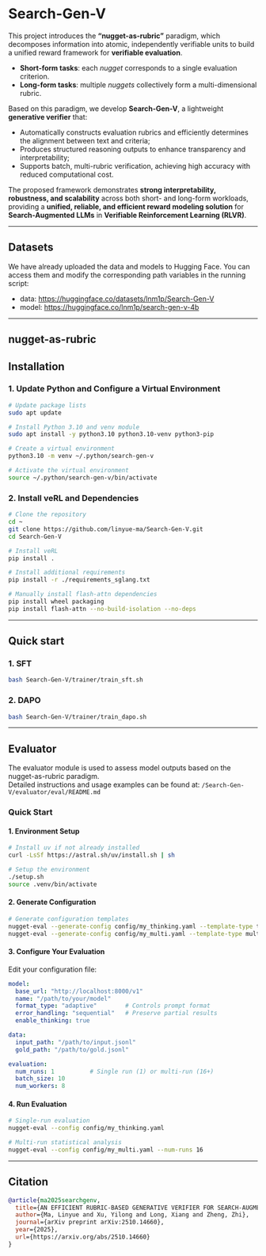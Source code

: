 # Search-Gen-V

This project introduces the **“nugget-as-rubric”** paradigm, which decomposes information into atomic, independently verifiable units to build a unified reward framework for **verifiable evaluation**.

- **Short-form tasks**: each *nugget* corresponds to a single evaluation criterion.  
- **Long-form tasks**: multiple *nuggets* collectively form a multi-dimensional rubric.

Based on this paradigm, we develop **Search-Gen-V**, a lightweight **generative verifier** that:

- Automatically constructs evaluation rubrics and efficiently determines the alignment between text and criteria;  
- Produces structured reasoning outputs to enhance transparency and interpretability;  
- Supports batch, multi-rubric verification, achieving high accuracy with reduced computational cost.

The proposed framework demonstrates **strong interpretability, robustness, and scalability** across both short- and long-form workloads, providing a **unified, reliable, and efficient reward modeling solution** for **Search-Augmented LLMs** in **Verifiable Reinforcement Learning (RLVR)**.

---

## Datasets

We have already uploaded the data and models to Hugging Face. You can access them and modify the corresponding path variables in the running script:
- data: https://huggingface.co/datasets/lnm1p/Search-Gen-V
- model: https://huggingface.co/lnm1p/search-gen-v-4b

---

## nugget-as-rubric

## Installation

### 1. Update Python and Configure a Virtual Environment

```bash
# Update package lists
sudo apt update

# Install Python 3.10 and venv module
sudo apt install -y python3.10 python3.10-venv python3-pip

# Create a virtual environment
python3.10 -m venv ~/.python/search-gen-v

# Activate the virtual environment
source ~/.python/search-gen-v/bin/activate
```

### 2. Install veRL and Dependencies

```bash
# Clone the repository
cd ~
git clone https://github.com/linyue-ma/Search-Gen-V.git
cd Search-Gen-V

# Install veRL
pip install .

# Install additional requirements
pip install -r ./requirements_sglang.txt

# Manually install flash-attn dependencies
pip install wheel packaging
pip install flash-attn --no-build-isolation --no-deps
```
---

## Quick start

### 1. SFT
```bash
bash Search-Gen-V/trainer/train_sft.sh
```

### 2. DAPO
```bash
bash Search-Gen-V/trainer/train_dapo.sh
```
---

## Evaluator

The evaluator module is used to assess model outputs based on the nugget-as-rubric paradigm.  
Detailed instructions and usage examples can be found at: `/Search-Gen-V/evaluator/eval/README.md`
###  Quick Start

#### 1. Environment Setup
```bash
# Install uv if not already installed
curl -LsSf https://astral.sh/uv/install.sh | sh

# Setup the environment
./setup.sh
source .venv/bin/activate
```

#### 2. Generate Configuration
```bash
# Generate configuration templates
nugget-eval --generate-config config/my_thinking.yaml --template-type thinking
nugget-eval --generate-config config/my_multi.yaml --template-type multi_run
```

#### 3. Configure Your Evaluation
Edit your configuration file:
```yaml
model:
  base_url: "http://localhost:8000/v1"
  name: "/path/to/your/model"
  format_type: "adaptive"        # Controls prompt format
  error_handling: "sequential"   # Preserve partial results
  enable_thinking: true

data:
  input_path: "/path/to/input.jsonl"
  gold_path: "/path/to/gold.jsonl"

evaluation:
  num_runs: 1          # Single run (1) or multi-run (16+)
  batch_size: 10
  num_workers: 8
```

#### 4. Run Evaluation
```bash
# Single-run evaluation
nugget-eval --config config/my_thinking.yaml

# Multi-run statistical analysis  
nugget-eval --config config/my_multi.yaml --num-runs 16
```
---

## Citation

```bibtex
@article{ma2025searchgenv,
  title={AN EFFICIENT RUBRIC-BASED GENERATIVE VERIFIER FOR SEARCH-AUGMENTED LLMS},
  author={Ma, Linyue and Xu, Yilong and Long, Xiang and Zheng, Zhi},
  journal={arXiv preprint arXiv:2510.14660},
  year={2025},
  url={https://arxiv.org/abs/2510.14660}
}
```